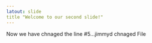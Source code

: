 ```yaml
---
latout: slide
title "Welcome to our second slide!"
---
```

Now we have chnaged the line #5...jimmyd chnaged File
